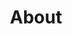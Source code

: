 ---
title: "About"
layout: single
permalink: /about/
author_profile: true
toc: ture
last_modified_at: 2022-04-10T23:55:00+09:00
---